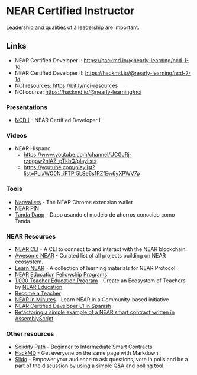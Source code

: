 # NEAR Certified Instructor

Leadership and qualities of a leadership are important.

## Links

- NEAR Certified Developer I: https://hackmd.io/@nearly-learning/ncd-1-1d
- NEAR Certified Developer II: https://hackmd.io/@nearly-learning/ncd-2-1d
- NCI resources: https://bit.ly/nci-resources
- NCI course: https://hackmd.io/@nearly-learning/nci

### Presentations

- [NCD I](https://bit.ly/ncd-1-1d-slides) - NEAR Certified Developer I

### Videos

- NEAR Hispano:
  - https://www.youtube.com/channel/UCGJRj-rzdgow2nIAZ_pTkbQ/playlists
  - https://youtube.com/playlist?list=PLixWO0N_iFTPr5LSe6s1RZfEw6yXPWV7p
  
### Tools

- [Narwallets](https://narwallets.com/) - The NEAR Chrome extension wallet
- [NEAR PIN](https://github.com/eadsoy/NEAR-L2-Near-Pin)
- [Tanda Dapp](https://github.com/NEAR-Hispano/Tanda-Dapp) - Dapp usando el modelo de ahorros conocido como Tanda.

### NEAR Resources

- [NEAR CLI](https://docs.near.org/docs/tools/near-cli#setup) - A CLI to connect to and interact with the NEAR blockchain.
- [Awesome NEAR](https://awesomenear.com/) - Curated list of all projects building on NEAR ecosystem.
- [Learn NEAR](https://github.com/learn-near) - A collection of learning materials for NEAR Protocol.
- [NEAR Education Fellowship Programs](https://www.near.university/earn/fellowship)
- [1,000 Teacher Education Program](https://near.org/blog/near-education-1000-teachers-program/) - Create an Ecosystem of Teachers by [NEAR Education](https://near.org/education/)
- [Become a Teacher](https://www.near.university/teach)
- [NEAR in Minutes](https://near-in-minutes.com/) - Learn NEAR in a Community-based initiative
- [NEAR Certified Developer L1 in Spanish](https://cristian-zambrano.gitbook.io/near-hispano/pre-work/dia-0-antes-de-iniciar)
- [Refactoring a simple example of a NEAR smart contract written in AssemblyScript](https://youtu.be/QP7aveSqRPo)

### Other resources

- [Solidity Path](https://cryptozombies.io/en/course) - Beginner to Intermediate Smart Contracts
- [HackMD](https://hackmd.io/) - Get everyone on the same page with Markdown
- [Slido](https://www.sli.do/product) - Empower your audience to ask questions, vote in polls and be a part of the discussion by using a simple Q&A and polling tool.
